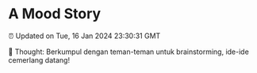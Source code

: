 # A Mood Story

⏰ Updated on Tue, 16 Jan 2024 23:30:31 GMT

💭 Thought: Berkumpul dengan teman-teman untuk brainstorming, ide-ide cemerlang datang!

